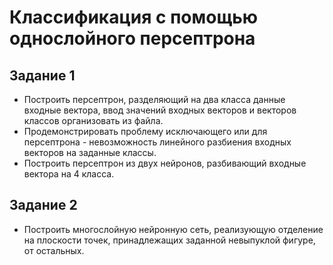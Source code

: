 # Классификация с помощью однослойного персептрона
## Задание 1
- Построить персептрон, разделяющий на два класса данные входные вектора, ввод значений входных векторов и векторов классов организовать из файла.
- Продемонстрировать проблему исключающего или для персептрона - невозможность линейного разбиения входных векторов на заданные классы.
- Построить персептрон из двух нейронов, разбивающий входные вектора на 4 класса.
## Задание 2
- Построить многослойную нейронную сеть, реализующую отделение на плоскости точек, принадлежащих заданной невыпуклой фигуре, от остальных.
